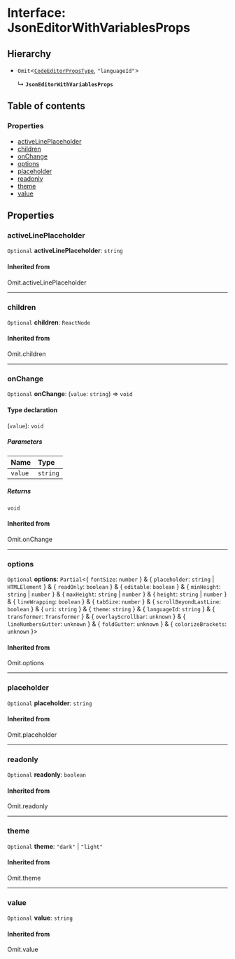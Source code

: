 # Interface: JsonEditorWithVariablesProps

## Hierarchy

* `Omit`<[`CodeEditorPropsType`](/auto-docs/form-materials/interfaces/CodeEditorPropsType.md), `"languageId"`>

  ↳ **`JsonEditorWithVariablesProps`**

## Table of contents

### Properties

* [activeLinePlaceholder](/auto-docs/form-materials/interfaces/JsonEditorWithVariablesProps.md#activelineplaceholder)
* [children](/auto-docs/form-materials/interfaces/JsonEditorWithVariablesProps.md#children)
* [onChange](/auto-docs/form-materials/interfaces/JsonEditorWithVariablesProps.md#onchange)
* [options](/auto-docs/form-materials/interfaces/JsonEditorWithVariablesProps.md#options)
* [placeholder](/auto-docs/form-materials/interfaces/JsonEditorWithVariablesProps.md#placeholder)
* [readonly](/auto-docs/form-materials/interfaces/JsonEditorWithVariablesProps.md#readonly)
* [theme](/auto-docs/form-materials/interfaces/JsonEditorWithVariablesProps.md#theme)
* [value](/auto-docs/form-materials/interfaces/JsonEditorWithVariablesProps.md#value)

## Properties

### activeLinePlaceholder

`Optional` **activeLinePlaceholder**: `string`

#### Inherited from

Omit.activeLinePlaceholder

***

### children

`Optional` **children**: `ReactNode`

#### Inherited from

Omit.children

***

### onChange

`Optional` **onChange**: (`value`: `string`) => `void`

#### Type declaration

(`value`): `void`

##### Parameters

| Name | Type |
| :------ | :------ |
| `value` | `string` |

##### Returns

`void`

#### Inherited from

Omit.onChange

***

### options

`Optional` **options**: `Partial`<{ `fontSize`: `number`  } & { `placeholder`: `string` | `HTMLElement`  } & { `readOnly`: `boolean`  } & { `editable`: `boolean`  } & { `minHeight`: `string` | `number`  } & { `maxHeight`: `string` | `number`  } & { `height`: `string` | `number`  } & { `lineWrapping`: `boolean`  } & { `tabSize`: `number`  } & { `scrollBeyondLastLine`: `boolean`  } & { `uri`: `string`  } & { `theme`: `string`  } & { `languageId`: `string`  } & { `transformer`: `Transformer`  } & { `overlayScrollbar`: `unknown`  } & { `lineNumbersGutter`: `unknown`  } & { `foldGutter`: `unknown`  } & { `colorizeBrackets`: `unknown`  }>

#### Inherited from

Omit.options

***

### placeholder

`Optional` **placeholder**: `string`

#### Inherited from

Omit.placeholder

***

### readonly

`Optional` **readonly**: `boolean`

#### Inherited from

Omit.readonly

***

### theme

`Optional` **theme**: `"dark"` | `"light"`

#### Inherited from

Omit.theme

***

### value

`Optional` **value**: `string`

#### Inherited from

Omit.value
